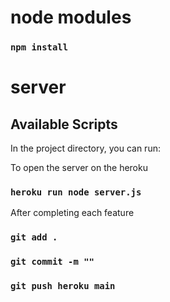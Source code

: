 # node modules
### `npm install`

# server

## Available Scripts
In the project directory, you can run:

To open the server on the heroku
### `heroku run node server.js`




After completing each feature
### `git add .`
### `git commit -m ""`
### `git push heroku main`
